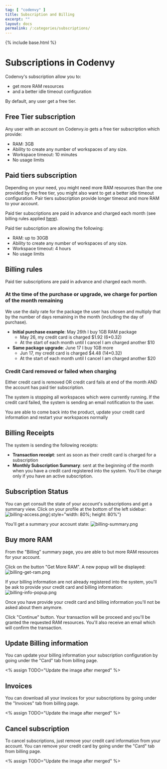 ```yaml
---
tag: [ "codenvy" ]
title: Subscription and Billing
excerpt: ""
layout: docs
permalink: /:categories/subscriptions/
---
```

{% include base.html %}

# Subscriptions in Codenvy

Codenvy's subscription allow you to:
- get more RAM resources
- and a better idle timeout configuration

By default, any user get a free tier.

## Free Tier subscription

Any user with an account on Codenvy.io gets a free tier subscription which provide:
- RAM: 3GB
- Ability to create any number of workspaces of any size.
- Workspace timeout: 10 minutes
- No usage limits

## Paid tiers subscription

Depending on your need, you might need more RAM resources than the one provided by the free tier, you might also want to get a better idle timeout configuration. Pair tiers subscription provide longer timeout and more RAM to your account.

Paid tier subscriptions are paid in advance and charged each month (see billing rules applied [here]({{base}}{{site.links["user-subscriptions"]}}#billing-rules)).

Paid tier subscription are allowing the following:
- RAM: up to 30GB
- Ability to create any number of workspaces of any size.
- Workspace timeout: 4 hours
- No usage limits

## Billing rules

Paid tier subscriptions are paid in advance and charged each month.

### At the time of the purchase or upgrade, we charge for portion of the month remaining
We use the daily rate for the package the user has chosen and multiply that by the number of days remaining in the month (including the day of purchase).
- **Initial purchase example**: May 26th I buy 1GB RAM package
  - May 26, my credit card is charged $1.92 (6*0.32)
  - At the start of each month until I cancel I am charged another $10
- **Same package upgrade**: June 17 I buy 1GB more
  - Jun 17, my credit card is charged $4.48 (14*0.32)
  - At the start of each month until I cancel I am charged another $20

### Credit Card removed or failed when charging
Either credit card is removed OR credit card fails at end of the month AND the account has paid tier subscription.

The system is stopping all workspaces which were currently running. If the credit card failed, the system is sending an email notification to the user.  

You are able to come back into the product, update your credit card information and restart your workspaces normally

## Billing Receipts

The system is sending the following receipts:
- **Transaction receipt**: sent as soon as their credit card is charged for a subscription
- **Monthly Subscription Summary**: sent at the beginning of the month when you have a credit card registered into the system. You'll be charge only if you have an active subscription.


## Subscription Status

You can get consult the state of your account's subscriptions and get a summary view.
Click on your profile at the bottom of the left sidebar:
![billing-access.png]({{base}}/docs/assets/imgs/codenvy/billing-access.png){:style="width: 80%; height: 80%"}

You'll get a summary your account state:
![billing-summary.png]({{base}}/docs/assets/imgs/codenvy/billing-summary.png)

## Buy more RAM

From the "Billing" summary page, you are able to but more RAM resources for your account.

Click on the button "Get More RAM". A new popup will be displayed:
![billing-get-ram.png]({{base}}/docs/assets/imgs/codenvy/billing-get-ram.png)

If your billing information are not already registered into the system, you'll be ask to provide your credit card and billing information:
![billing-info-popup.png]({{base}}/docs/assets/imgs/codenvy/billing-info-popup.png)

Once you have provide your credit card and billing information you'll not be asked about them anymore.

Click "Continue" button. Your transaction will be proceed and you'll be granted the requested RAM resources.
You'll also receive an email which will confirm the transaction.

## Update Billing information
You can update your billing information your subscription configuration by going under the "Card" tab from billing page.

<% assign TODO="Update the image after merged" %>

## Invoices

You can download all your invoices for your subscriptions by going under the "Invoices" tab from billing page.

<% assign TODO="Update the image after merged" %>

## Cancel subscription

To cancel subscriptions, just remove your credit card information from your account.
You can remove your credit card by going under the "Card" tab from billing page.

<% assign TODO="Update the image after merged" %>
